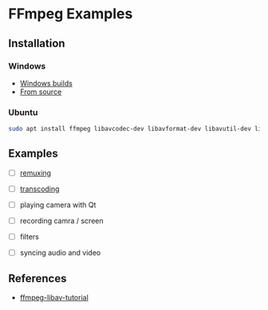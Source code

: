 # FFmpeg Examples

## Installation

### Windows

- [Windows builds](https://www.ffmpeg.org/download.html#build-windows)
- [From source](/compile_on_windows.md)

### Ubuntu

```bash
sudo apt install ffmpeg libavcodec-dev libavformat-dev libavutil-dev libavdevice-dev libswscale-dev libavfilter-dev
```

## Examples

- [ ] [remuxing](/01_remuxing/README.md)
- [ ] [transcoding](/02_trancoding/README.md)
- [ ] playing camera with Qt
- [ ] recording camra / screen
- [ ] filters
- [ ] syncing audio and video


## References

- [ffmpeg-libav-tutorial](https://github.com/leandromoreira/ffmpeg-libav-tutorial)